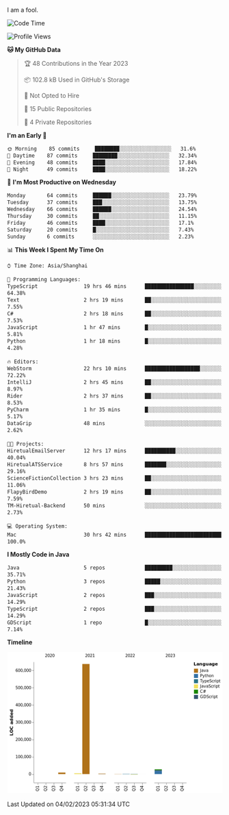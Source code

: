 I am a fool.

<!--START_SECTION:waka-->
![Code Time](http://img.shields.io/badge/Code%20Time-33%20hrs%2048%20mins-blue)

![Profile Views](http://img.shields.io/badge/Profile%20Views-160-blue)

**🐱 My GitHub Data** 

> 🏆 48 Contributions in the Year 2023
 > 
> 📦 102.8 kB Used in GitHub's Storage 
 > 
> 🚫 Not Opted to Hire
 > 
> 📜 15 Public Repositories 
 > 
> 🔑 4 Private Repositories  
 > 
**I'm an Early 🐤** 

```text
🌞 Morning    85 commits     ████████░░░░░░░░░░░░░░░░░   31.6% 
🌆 Daytime    87 commits     ████████░░░░░░░░░░░░░░░░░   32.34% 
🌃 Evening    48 commits     ████░░░░░░░░░░░░░░░░░░░░░   17.84% 
🌙 Night      49 commits     ████░░░░░░░░░░░░░░░░░░░░░   18.22%

```
📅 **I'm Most Productive on Wednesday** 

```text
Monday       64 commits     ██████░░░░░░░░░░░░░░░░░░░   23.79% 
Tuesday      37 commits     ███░░░░░░░░░░░░░░░░░░░░░░   13.75% 
Wednesday    66 commits     ██████░░░░░░░░░░░░░░░░░░░   24.54% 
Thursday     30 commits     ██░░░░░░░░░░░░░░░░░░░░░░░   11.15% 
Friday       46 commits     ████░░░░░░░░░░░░░░░░░░░░░   17.1% 
Saturday     20 commits     █░░░░░░░░░░░░░░░░░░░░░░░░   7.43% 
Sunday       6 commits      ░░░░░░░░░░░░░░░░░░░░░░░░░   2.23%

```


📊 **This Week I Spent My Time On** 

```text
⌚︎ Time Zone: Asia/Shanghai

💬 Programming Languages: 
TypeScript               19 hrs 46 mins      ████████████████░░░░░░░░░   64.38% 
Text                     2 hrs 19 mins       ██░░░░░░░░░░░░░░░░░░░░░░░   7.55% 
C#                       2 hrs 18 mins       ██░░░░░░░░░░░░░░░░░░░░░░░   7.53% 
JavaScript               1 hr 47 mins        █░░░░░░░░░░░░░░░░░░░░░░░░   5.81% 
Python                   1 hr 18 mins        █░░░░░░░░░░░░░░░░░░░░░░░░   4.28%

🔥 Editors: 
WebStorm                 22 hrs 10 mins      ██████████████████░░░░░░░   72.22% 
IntelliJ                 2 hrs 45 mins       ██░░░░░░░░░░░░░░░░░░░░░░░   8.97% 
Rider                    2 hrs 37 mins       ██░░░░░░░░░░░░░░░░░░░░░░░   8.53% 
PyCharm                  1 hr 35 mins        █░░░░░░░░░░░░░░░░░░░░░░░░   5.17% 
DataGrip                 48 mins             ░░░░░░░░░░░░░░░░░░░░░░░░░   2.62%

🐱‍💻 Projects: 
HiretualEmailServer      12 hrs 17 mins      ██████████░░░░░░░░░░░░░░░   40.04% 
HiretualATSService       8 hrs 57 mins       ███████░░░░░░░░░░░░░░░░░░   29.16% 
ScienceFictionCollection 3 hrs 23 mins       ██░░░░░░░░░░░░░░░░░░░░░░░   11.06% 
FlapyBirdDemo            2 hrs 19 mins       ██░░░░░░░░░░░░░░░░░░░░░░░   7.59% 
TM-Hiretual-Backend      50 mins             ░░░░░░░░░░░░░░░░░░░░░░░░░   2.73%

💻 Operating System: 
Mac                      30 hrs 42 mins      █████████████████████████   100.0%

```

**I Mostly Code in Java** 

```text
Java                     5 repos             █████████░░░░░░░░░░░░░░░░   35.71% 
Python                   3 repos             █████░░░░░░░░░░░░░░░░░░░░   21.43% 
JavaScript               2 repos             ███░░░░░░░░░░░░░░░░░░░░░░   14.29% 
TypeScript               2 repos             ███░░░░░░░░░░░░░░░░░░░░░░   14.29% 
GDScript                 1 repo              █░░░░░░░░░░░░░░░░░░░░░░░░   7.14%

```


**Timeline**

![Chart not found](https://raw.githubusercontent.com/VeejaLiu/VeejaLiu/master/charts/bar_graph.png) 


 Last Updated on 04/02/2023 05:31:34 UTC
<!--END_SECTION:waka-->
